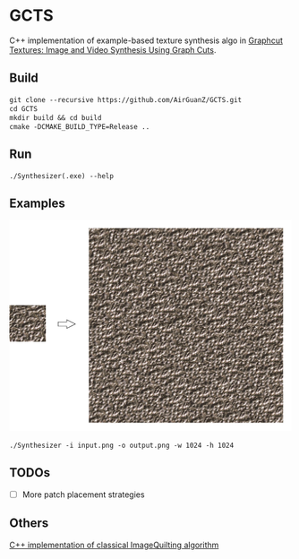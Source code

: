 # GCTS

C++ implementation of example-based texture synthesis algo in [Graphcut Textures: Image and Video Synthesis Using Graph Cuts](https://www.cc.gatech.edu/~turk/my_papers/graph_cuts.pdf).

## Build

```shell
git clone --recursive https://github.com/AirGuanZ/GCTS.git
cd GCTS
mkdir build && cd build
cmake -DCMAKE_BUILD_TYPE=Release ..
```

## Run

```shell
./Synthesizer(.exe) --help
```

## Examples

![](./gallery/example.png)

```shell
./Synthesizer -i input.png -o output.png -w 1024 -h 1024
```

## TODOs

- [ ] More patch placement strategies

## Others

[C++ implementation of classical ImageQuilting algorithm](https://github.com/AirGuanZ/ImageQuilting)